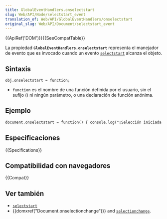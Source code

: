 ```yaml
---
title: GlobalEventHandlers.onselectstart
slug: Web/API/Node/selectstart_event
translation_of: Web/API/GlobalEventHandlers/onselectstart
original_slug: Web/API/Document/selectstart_event
---
```


{{ApiRef('DOM')}}{{SeeCompatTable}}

La propiedad **`GlobalEventHandlers.onselectstart`** representa el manejador de evento que es invocado cuando un evento [`selectstart`](/es/docs/Web/Reference/Events/selectstart) alcanza el objeto.

## Sintaxis

```
obj.onselectstart = function;
```

- `function` es el nombre de una función definida por el usuario, sin el sufijo () ni ningún parámetro, o una declaración de función anónima.

## Ejemplo

```html
document.onselectstart = function() { console.log("¡Selección iniciada!"); };
```

## Especificaciones

{{Specifications}}

## Compatibilidad con navegadores

{{Compat}}

## Ver también

- [`selectstart`](/es/docs/Web/Reference/Events/selectstart)
- {{domxref("Document.onselectionchange")}} and [`selectionchange`](/es/docs/Web/Reference/Events/selectionchange).
